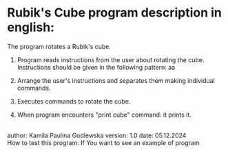 # Rubik's Cube program description in english:

The program rotates a Rubik's cube.
<br>
1. Program reads instructions from the user about rotating the cube.
    <br> Instructions should be given in the following pattern:
   aa
  
3. Arrange the user's instructions and separates them making individual commands.
4. Executes commands to rotate the cube.
5. When program encounters "print cube" command: it prints it.
<br>
author: Kamila Paulina Godlewska <kamapago@gmail.com>
version: 1.0
date: 05.12.2024
<br>
How to test this program: 
If You want to see an example of program
